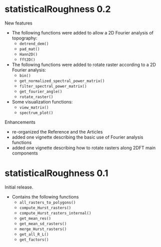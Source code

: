 # statisticalRoughness 0.2

New features

- The following functions were added to allow a 2D Fourier analysis of topography:
	+ `detrend_dem()`
	+ `pad_mat()`
	+ `Hann2D()`
	+ `fft2D()`
- The following functions were added to rotate raster according to a 2D Fourier analysis:
	+ `bin()`
	+ `get_normalized_spectral_power_matrix()`
	+ `filter_spectral_power_matrix()`
	+ `get_fourier_angle()`
	+ `rotate_raster()`
- Some visualization functions:
	+ `view_matrix()`
	+ `spectrum_plot()`	

Enhancements

- re-organized the Reference and the Articles
- added one vignette describing the basic use of Fourier analysis functions
- added one vignette describing how to rotate rasters along 2DFT main components

# statisticalRoughness 0.1

Initial release.

- Contains the following functions
	+ `all_rasters_to_polygons()`
	+ `compute_Hurst_rasters()`
	+ `compute_Hurst_rasters_internal()`
	+ `get_mean_res()`
	+ `get_mean_sd_rasters()`
	+ `merge_Hurst_rasters()`
	+ `get_all_R_L()`
	+ `get_factors()`
	